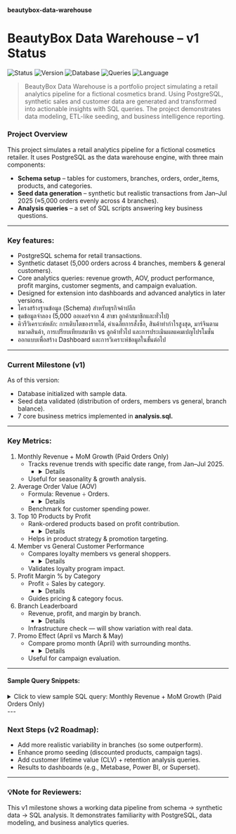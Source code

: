 #### beautybox-data-warehouse
# BeautyBox Data Warehouse – v1 Status
![Status](https://img.shields.io/badge/status-in%20progress-yellow)
![Version](https://img.shields.io/badge/version-v1.0-blue)
![Database](https://img.shields.io/badge/database-PostgreSQL-336791?logo=postgresql)
![Queries](https://img.shields.io/badge/analysis-7%20SQL%20queries-brightgreen)
![Language](https://img.shields.io/badge/language-SQL-lightgrey)
> BeautyBox Data Warehouse is a portfolio project simulating a retail analytics pipeline for a fictional cosmetics brand. Using PostgreSQL, synthetic sales and customer data are generated and transformed into actionable insights with SQL queries. The project demonstrates data modeling, ETL-like seeding, and business intelligence reporting.

### Project Overview
This project simulates a retail analytics pipeline for a fictional cosmetics retailer. It uses PostgreSQL as the data warehouse engine, with three main components:
- **Schema setup** – tables for customers, branches, orders, order_items, products, and categories.
- **Seed data generation** – synthetic but realistic transactions from Jan–Jul 2025 (≈5,000 orders evenly across 4 branches).
- **Analysis queries** – a set of SQL scripts answering key business questions.
---
### Key features:
- PostgreSQL schema for retail transactions.
- Synthetic dataset (5,000 orders across 4 branches, members & general customers).
- Core analytics queries: revenue growth, AOV, product performance, profit margins, customer segments, and campaign evaluation.
- Designed for extension into dashboards and advanced analytics in later versions.
- โครงสร้างฐานข้อมูล (Schema) สำหรับธุรกิจค้าปลีก
- ชุดข้อมูลจำลอง (5,000 ออเดอร์จาก 4 สาขา ลูกค้าสมาชิกและทั่วไป)
- คิวรีวิเคราะห์หลัก: การเติบโตของรายได้, ค่าเฉลี่ยการสั่งซื้อ, สินค้าทำกำไรสูงสุด, มาร์จินตามหมวดสินค้า, การเปรียบเทียบสมาชิก vs ลูกค้าทั่วไป และการประเมินผลแคมเปญโปรโมชั่น
- ออกแบบเพื่อสร้าง Dashboard และการวิเคราะห์ข้อมูลในขั้นต่อไป
---
### Current Milestone (v1)
As of this version:
- Database initialized with sample data.
- Seed data validated (distribution of orders, members vs general, branch balance).
- 7 core business metrics implemented in **analysis.sql.**
---
### Key Metrics:
1. Monthly Revenue + MoM Growth (Paid Orders Only)
   - Tracks revenue trends with specific date range, from Jan–Jul 2025.
     - <details> Result: Revenue fluctuates between ~930K–1.07M, with natural ups/downs. </details>
   - Useful for seasonality & growth analysis.
2. Average Order Value (AOV)
   - Formula: Revenue ÷ Orders.
     - <details> Result: ~1,487 THB/order across all segments. </details>
   - Benchmark for customer spending power.
3. Top 10 Products by Profit
   - Rank-ordered products based on profit contribution.
     - <details> Result: Fragrances dominate the top, followed by skincare. </details>
   - Helps in product strategy & promotion targeting.
4. Member vs General Customer Performance
   - Compares loyalty members vs general shoppers.
     - <details> Result: Members = 34% of orders, slightly higher AOV (1491 vs 1486). </details>
   - Validates loyalty program impact.
5. Profit Margin % by Category
   - Profit ÷ Sales by category.
     - <details> Result: Fragrance ~46% (highest), Hair ~33% (lowest). </details>
   - Guides pricing & category focus.
6. Branch Leaderboard
   - Revenue, profit, and margin by branch.
     - <details> Result: 4 branches perform almost equally due to even seeding. </details>
   - Infrastructure check — will show variation with real data.
7. Promo Effect (April vs March & May)
   - Compare promo month (April) with surrounding months.
     - <details> Result: April dips to 993K, while Mar/May stay ~1.1M. </details>
   - Useful for campaign evaluation.
---
#### Sample Query Snippets:
<details> <summary>Click to view sample SQL query: Monthly Revenue + MoM Growth (Paid Orders Only)</summary><pre> 
WITH m AS (
  SELECT to_char(order_date, 'YYYY-MM') AS ym,
         SUM(pay.amount) AS revenue
  FROM orders o
  JOIN payments pay USING(order_id)
  WHERE pay.payment_status='PAID'
  GROUP BY ym
)
SELECT ym,
       revenue,
       ROUND(
         (revenue - LAG(revenue) OVER (ORDER BY ym))
         * 100.0 / NULLIF(LAG(revenue) OVER (ORDER BY ym),0), 2
       ) AS mom_growth_pct
FROM m
ORDER BY ym; 
</pre></details>
---

### Next Steps (v2 Roadmap):
- Add more realistic variability in branches (so some outperform).
- Enhance promo seeding (discounted products, campaign tags).
- Add customer lifetime value (CLV) + retention analysis queries.
- Results to dashboards (e.g., Metabase, Power BI, or Superset).
---
### 💡Note for Reviewers:
This v1 milestone shows a working data pipeline from schema → synthetic data → SQL analysis.
It demonstrates familiarity with PostgreSQL, data modeling, and business analytics queries.
